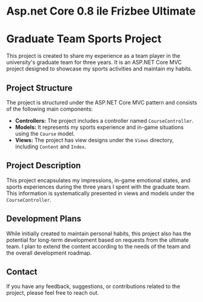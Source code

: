 # Asp.net Core 0.8 ile Frizbee Ultimate
# Graduate Team Sports Project

This project is created to share my experience as a team player in the university's graduate team for three years. It is an ASP.NET Core MVC project designed to showcase my sports activities and maintain my habits.

## Project Structure

The project is structured under the ASP.NET Core MVC pattern and consists of the following main components:

- **Controllers:** The project includes a controller named `CourseController`.
- **Models:** It represents my sports experience and in-game situations using the `Course` model.
- **Views:** The project has view designs under the `Views` directory, including `Content` and `Index`.

## Project Description

This project encapsulates my impressions, in-game emotional states, and sports experiences during the three years I spent with the graduate team. This information is systematically presented in views and models under the `CourseController`.

## Development Plans

While initially created to maintain personal habits, this project also has the potential for long-term development based on requests from the ultimate team. I plan to extend the content according to the needs of the team and the overall development roadmap.

## Contact

If you have any feedback, suggestions, or contributions related to the project, please feel free to reach out.
